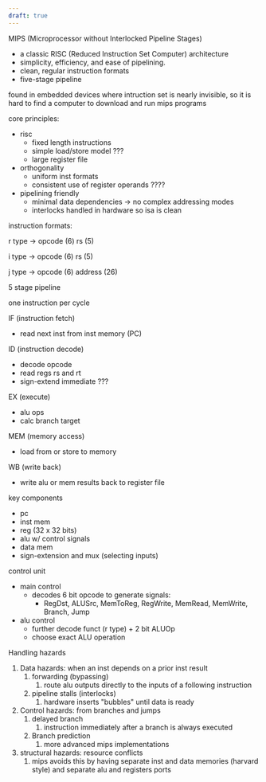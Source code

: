 ```yaml
---
draft: true
---
```


MIPS (Microprocessor without Interlocked Pipeline Stages) 

- a classic RISC (Reduced Instruction Set Computer) architecture
- simplicity, efficiency, and ease of pipelining. 
- clean, regular instruction formats
- five-stage pipeline

found in embedded devices where intruction set is nearly invisible, so it is hard to find a computer to download and run mips programs

core principles:

- risc
	- fixed length instructions
	- simple load/store model ???
	- large register file
- orthogonality
	- uniform inst formats
	- consistent use of register operands ????
- pipelining friendly
	- minimal data dependencies -> no complex addressing modes
	- interlocks handled in hardware so isa is clean

instruction formats:

r type -> opcode (6) rs (5)

i type  -> opcode (6) rs (5)

j type  -> opcode (6) address (26)

5 stage pipeline

one instruction per cycle

IF (instruction fetch)

- read next inst from inst memory (PC)

ID (instruction decode)

- decode opcode 
- read regs rs and rt
- sign-extend immediate ???

EX (execute)

- alu ops
- calc branch target

MEM (memory access)

- load from or store to memory

WB (write back)

- write alu or mem results back to register file

key components

- pc
- inst mem
- reg (32 x 32 bits)
- alu w/ control signals
- data mem
- sign-extension and mux (selecting inputs)

control unit

- main control
	- decodes 6 bit opcode to generate signals:
		- RegDst, ALUSrc, MemToReg, RegWrite, MemRead, MemWrite, Branch, Jump
- alu control
	- further decode funct (r type) + 2 bit ALUOp
	- choose exact ALU operation

Handling hazards

1. Data hazards: when an inst depends on a prior inst result
	1. forwarding (bypassing)
		1. route alu outputs directly to the inputs of a following instruction
	2. pipeline stalls (interlocks)
		1. hardware inserts "bubbles" until data is ready
2. Control hazards: from branches and jumps
	1. delayed branch
		1. instruction immediately after a branch is always executed
	2. Branch prediction
		1. more advanced mips implementations
3. structural hazards: resource conflicts
	1. mips avoids this by having separate inst and data memories (harvard style) and separate alu and registers ports